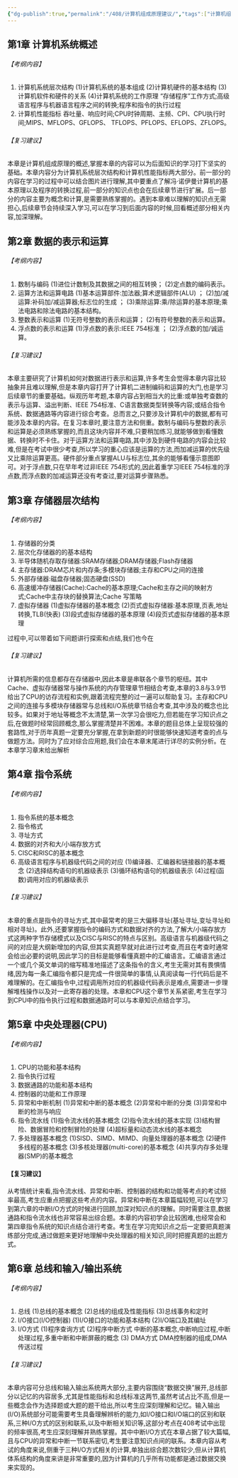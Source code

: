 ```yaml
---
{"dg-publish":true,"permalink":"/408/计算机组成原理建议/","tags":["计算机组成原理"]}
---
```


## 第1章 计算机系统概述

###### 【考纲内容】
1. 计算机系统层次结构 
   (1)计算机系统的基本组成 
   (2)计算机硬件的基本结构 
   (3)计算机软件和硬件的关系 
   (4)计算机系统的工作原理 “存储程序”工作方式;高级语言程序与机器语言程序之间的转换;程序和指令的执行过程
2. 计算机性能指标 吞吐量、响应时间;CPU时钟周期、主频、CPI、CPU执行时间;MIPS、MFLOPS、GFLOPS、 TFLOPS、PFLOPS、EFLOPS、ZFLOPS。
###### 【复习建议】
本章是计算机组成原理的概述,掌握本章的内容可以为后面知识的学习打下坚实的基础。本章内容分为计算机系统层次结构和计算机性能指标两大部分。前一部分的内容在学习的过程中可以结合图片进行理解,其中要重点了解冯·诺伊曼计算机的基本原理以及程序的转换过程,前一部分的知识点也会在后续章节进行扩展。后一部分的内容主要为概念和计算,是需要熟练掌握的。遇到本章难以理解的知识点无需担心,后续章节会持续深入学习,可以在学习到后面内容的时候,回看概述部分相关内容,加深理解。
## 第2章 数据的表示和运算

###### 【考纲内容】

1. 数制与编码 
   (1)进位计数制及其数据之间的相互转换；
   (2)定点数的编码表示。
2. 运算方法和运算电路
   (1)基本运算部件:加法器;算术逻辑部件(ALU) ；
   (2)加/减运算:补码加/减运算器;标志位的生成 ；
   (3)乘除运算:乘/除运算的基本原理;乘法电路和除法电路的基本结构。
3. 整数表示和运算 
   (1)无符号整数的表示和运算；
   (2)有符号整数的表示和运算。
4. 浮点数的表示和运算 
   (1)浮点数的表示:IEEE 754标准 ；
   (2)浮点数的加/诚运算。
###### 【复习建议】
本章主要研究了计算机如何对数据进行表示和运算,许多考生会觉得本章内容比较抽象并且难以理解,但是本章内容打开了计算机二进制编码和运算的大门,也是学习后续章节的重要基础。纵观历年考题,本章内容占到相当大的比重:或单独考查数的表示与运算、溢出判断、IEEE 754标准、C语言数据类型转换等内容;或结合指令系统、数据通路等内容进行综合考查。总而言之,只要涉及计算机中的数据,都有可能涉及本章的内容。在复习本章时,要注意方法和侧重。数制与编码与整数的表示和运算是必须熟练掌握的,而且这块内容并不难,只要稍加练习,就能够做到看懂数据、转换时不卡住。对于运算方法和运算电路,其中涉及到硬件电路的内容会比较难,但是在考试中很少考查,所以学习的重心应该是运算的方法,而加减运算的优先级又比乘除运算更高。硬件部分重点掌握ALU与标志位,其余的能够看懂示意图即可。对于浮点数,只在早年考过非IEEE 754形式的,因此着重学习IEEE 754标准的浮点数,而浮点数的加减运算还没有考查过,要对运算步骤熟悉。
## 第3章 存储器层次结构

###### 【考纲内容】
1. 存储器的分类
2. 层次化存储器的的基本结构
3. 半导体随机存取存储器:SRAM存储器;DRAM存储器;Flash存储器
4. 主存储器:DRAM芯片和内存条;多模块存储器;主存和CPU之间的连接
5. 外部存储器:磁盘存储器;固态硬盘(SSD)
6. 高速缓冲存储器(Cache):Cache的基本原理;Cache和主存之间的映射方式;Cache中主存块的替换算法;Cache 写策略
7. 虚拟存储器 (1)虚拟存储器的基本概念 (2)页式虚拟存储器:基本原理,页表,地址转换,TLB(快表) (3)段式虚拟存储器的基本原理 (4)段页式虚拟存储器的基本原理

过程中,可以带着如下间题讲行探索和点结,我们也今在

###### 【复习建议】

计算机所需的信息都存在存储器中,因此本章是串联各个章节的枢纽。其中Cache、虚拟存储器常与操作系统的内存管理章节相结合考查,本章的3.8与3.9节给出了CPU的访存流程和实例,跟着流程完整的过一遍可以帮助复习。主存和CPU之间的连接与多模块存储器常与总线和I/O系统章节结合考查,其中涉及的概念也比较多。如果对于地址等概念不太清楚,第一次学习会很吃力,但若能在学习知识点之后,在做题时经常回顾概念,那么掌握清楚并不困难。本章的题目总体上呈现较强的套路性,对于历年真题一定要充分掌握,在拿到新题的时很能够快速知道考查的点与做题方法。同时为了应对综合应用题,我们会在本章末尾进行详尽的实例分析。在本章学习章末给出解析
## 第4章 指令系统
###### 【考纲内容】
 1. 指令系统的基本概念
 2. 指令格式
 3. 寻址方式
 4. 数据的对齐和大/小端存放方式
 5. CISC和RISC的基本概念
 6. 高级语言程序与机器级代码之间的对应 (1)编译器、汇编器和链接器的基本概念 (2)选择结构语句的机器级表示 (3)循环结构语句的机器级表示 (4)过程(函数)调用对应的机器级表示
###### 【复习建议】
本章的重点是指令的寻址方式,其中最常考的是三大偏移寻址(基址寻址,变址寻址和相对寻址)。此外,还要掌握指令的编码方式和数据对齐的方法,了解大/小端存放方式这两种字节存储模式以及CISC与RISC的特点与区别。高级语言与机器级代码之间的对应是大纲新增加的内容,但其实真题早就对此进行过考查,而且在考查时通常会给出必要的说明,因此学习的目标是能够看懂真题中的汇编语言。汇编语言通过一个或几个英文单词的缩写精准地描述了这条指令的含义,考生无需对其有畏惧情绪,因为每一条汇编指令都只是完成一件很简单的事情,认真阅读每一行代码后是不难理解的。在汇编指令中,过程调用所对应的机器级代码表示是难点,需要进一步理解堆栈操作以及对一此寄存器的处理。本章和CPU这个章节关系紧密,考生在学习到CPU中的指令执行过程和数据通路时可以与本章知识点结合学习。
## 第5章 中央处理器(CPU)
###### 【考纲内容】
1. CPU的功能和基本结构
2. 指令执行过程
3. 数据通路的功能和基本结构
4. 控制器的功能和工作原理
5. 异常和中断机制 
   (1)异常和中断的基本概念
   (2)异常和中断的分类 
   (3)异常和中断的检测与响应
6. 指令流水线 
   (1)指令流水线的基本概念 
   (2)指令流水线的基本实现
   (3)结构冒险、数据冒险和控制冒险的处理 
   (4)超标量和动态流水线的基本概念
7. 多处理器基本概念 
   (1)SISD、SIMD、MIMD、向量处理器的基本概念 
   (2)硬件多线程的基本概念 
   (3)多核处理器(multi-core)的基本概念 
   (4)共享内存多处理器(SMP)的基本概念
#### 【复习建议】
从考情统计来看,指令流水线、异常和中断、控制器的结构和功能等考点的考试频率最高,考生应重点把握这些考点的内容。异常和中断在本章篇幅较短,可以在学习到第六章的中断I/O方式的时候进行回顾,加深对知识点的理解。同时需要注意,数据通路和指令流水线也非常容易出综合题。本章的内容初学会比较困难,也经常会和第四章指令系统的知识点结合进行考查。考生在学习完知识点之后一定要把真题演练部分完成,通过做题来更好地理解中央处理器的相关知识,同时把握真题的出题方式。
## 第6章 总线和输入/输出系统
###### 【考纲内容】
1. 总线 
   (1)总线的基本概念 
   (2)总线的组成及性能指标 
   (3)总线事务和定时
2. I/O接口(I/O控制器) 
   (1)I/O接口的功能和基本结构 
   (2)I/O端口及其编址
3. I/O方式 
   (1)程序查询方式 
   (2)程序中断方式 中断的基本概念,中断响应过程,中断处理过程,多重中断和中断屏蔽的概念 
   (3) DMA方式 DMA控制器的组成,DMA传送过程
###### 【复习建议】
本章内容可分总线和输入输出系统两大部分,主要内容围绕“数据交换”展开,总线部分以记忆的内容居多,尤其是性能指标和总线标准这两节,虽然考试占比不高,但是一些概念会作为选择题或大题的题干给出,所以考生应深刻理解和记忆。输入输出(I/O)系统部分可能需要考生具备理解辨析的能力,如I/O接口和I/O端口的区别和联系,三种I/O方式的区别和联系,以及中断相关知识等,这部分考点在408考试中出现的频率很高,考生应深刻理解并熟练掌握。其中中断I/O方式在本章占据了较大篇幅,且与CPU的异常和中断一节联系密切,考生要注意知识点间的联系。本章内容从考试的角度来说,侧重于三种I/O方式相关的计算,单独出综合题次数较少,但从计算机体系结构的角度来讲是非常重要的,因为计算机的几乎所有功能都是通过数据交换来实现的。